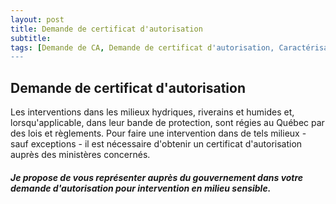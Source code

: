 ```yaml
---
layout: post
title: Demande de certificat d'autorisation
subtitle: 
tags: [Demande de CA, Demande de certificat d'autorisation, Caractérisation écologique, Caractérisation biologique]
---
```


## Demande de certificat d'autorisation  
Les interventions dans les milieux hydriques, riverains et humides et, lorsqu'applicable, dans leur bande de protection, sont régies au Québec par des lois et règlements. Pour faire une intervention dans de tels milieux - sauf exceptions - il est nécessaire d'obtenir un certificat d'autorisation auprès des ministères concernés. 

##### Je propose de vous représenter auprès du gouvernement dans votre demande d'autorisation pour intervention en milieu sensible. 
